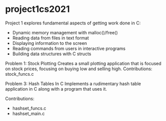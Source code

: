 # project1cs2021
Project 1 explores fundamental aspects of getting work done in C:
- Dynamic memory management with malloc()/free()
- Reading data from files in text format
- Displaying information to the screen
- Reading commands from users in interactive programs
- Building data structures with C structs

Problem 1: Stock Plotting
Creates a small plotting application that is focused on stock prices, focusing on buying low and selling high.
Contributions: 
stock_funcs.c

Problem 3: Hash Tables In C
Implements a rudimentary hash table application in C along with a program that uses it.

Contributions: 
- hashset_funcs.c
- hashset_main.c
